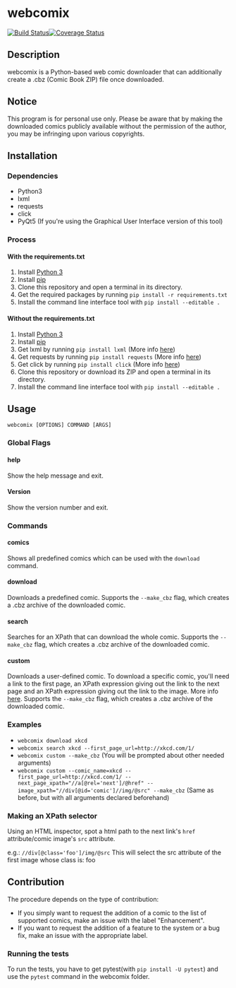 # webcomix

[![Build Status](https://travis-ci.org/J-CPelletier/webcomix.svg?branch=master)](https://travis-ci.org/J-CPelletier/webcomix)[![Coverage Status](https://coveralls.io/repos/github/J-CPelletier/webcomix/badge.svg?branch=master)](https://coveralls.io/github/J-CPelletier/webcomix?branch=master)

## Description

webcomix is a Python-based web comic downloader that can additionally create a .cbz (Comic Book ZIP) file once downloaded.

## Notice

This program is for personal use only. Please be aware that by making the downloaded comics publicly available without the permission of the author, you may be infringing upon various copyrights.

## Installation

### Dependencies

* Python3
* lxml
* requests
* click
* PyQt5 (If you're using the Graphical User Interface version of this tool)

### Process

#### With the requirements.txt

1. Install [Python 3](https://www.python.org/downloads/)
2. Install [pip](https://pip.pypa.io/en/stable/installing/)
3. Clone this repository and open a terminal in its directory.
4. Get the required packages by running `pip install -r requirements.txt`
5. Install the command line interface tool with `pip install --editable .`

#### Without the requirements.txt

1. Install [Python 3](https://www.python.org/downloads/)
2. Install [pip](https://pip.pypa.io/en/stable/installing/)
3. Get lxml by running `pip install lxml` (More info [here](http://lxml.de/installation.html#where-to-get-it))
4. Get requests by running `pip install requests` (More info [here](http://docs.python-requests.org/en/master/user/install/))
5. Get click by running `pip install click` (More info [here](http://click.pocoo.org/5/quickstart/))
5. Clone this repository or download its ZIP and open a terminal in its directory.
6. Install the command line interface tool with `pip install --editable .`

## Usage

`webcomix [OPTIONS] COMMAND [ARGS]`

### Global Flags

#### help

Show the help message and exit.

#### Version

Show the version number and exit.

### Commands

#### comics

Shows all predefined comics which can be used with the `download` command.

#### download

Downloads a predefined comic. Supports the `--make_cbz` flag, which creates a .cbz archive of the downloaded comic.

#### search

Searches for an XPath that can download the whole comic. Supports the `--make_cbz` flag, which creates a .cbz archive of the downloaded comic. 

#### custom

Downloads a user-defined comic. To download a specific comic, you'll need a link to the first page, an XPath expression giving out the link to the next page and an XPath expression giving out the link to the image. More info [here](http://www.w3schools.com/xml/xpath_syntax.asp). Supports the `--make_cbz` flag, which creates a .cbz archive of the downloaded comic.

### Examples

* `webcomix download xkcd`
* `webcomix search xkcd --first_page_url=http://xkcd.com/1/`
* `webcomix custom --make_cbz` (You will be prompted about other needed arguments)
* `webcomix custom --comic_name=xkcd --first_page_url=http://xkcd.com/1/ --next_page_xpath="//a[@rel='next']/@href" --image_xpath="//div[@id='comic']//img/@src" --make_cbz` (Same as before, but with all arguments declared beforehand)

### Making an XPath selector

Using an HTML inspector, spot a html path to the next link's `href` attribute/comic image's `src` attribute.

e.g.: `//div[@class='foo']/img/@src`
This will select the src attribute of the first image whose class is: foo

## Contribution

The procedure depends on the type of contribution:

* If you simply want to request the addition of a comic to the list of supported comics, make an issue with the label "Enhancement".
* If you want to request the addition of a feature to the system or a bug fix, make an issue with the appropriate label.

### Running the tests

To run the tests, you have to get pytest(with `pip install -U pytest`) and use the `pytest` command in the webcomix folder.
